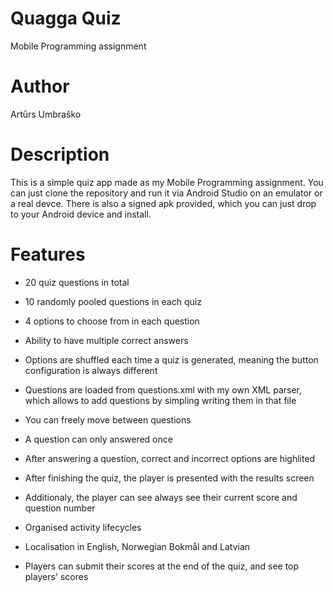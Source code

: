 # Quagga Quiz
Mobile Programming assignment

# Author
Artūrs Umbraško 


# Description
This is a simple quiz app made as my Mobile Programming assignment. You can just clone the repository and run it via Android Studio on an emulator or a real devce.
There is also a signed apk provided, which you can just drop to your Android device and install.

# Features
* 20 quiz questions in total
* 10 randomly pooled questions in each quiz
* 4 options to choose from in each question
* Ability to have multiple correct answers
* Options are shuffled each time a quiz is generated, meaning the button configuration is always different
* Questions are loaded from questions.xml with my own XML parser, which allows to add questions by simpling writing them in that file
* You can freely move between questions
* A question can only answered once
* After answering a question, correct and incorrect options are highlited
* After finishing the quiz, the player is presented with the results screen
* Additionaly, the player can see always see their current score and question number
* Organised activity lifecycles


* Localisation in English, Norwegian Bokmål and Latvian
* Players can submit their scores at the end of the quiz, and see top players' scores
